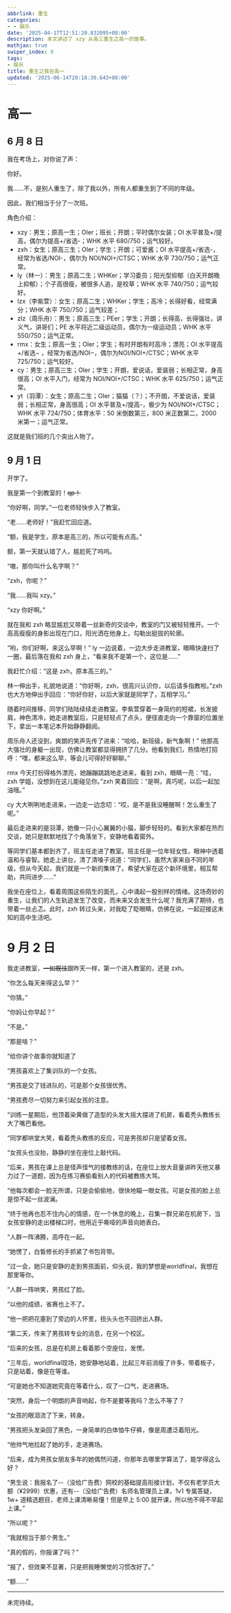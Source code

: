 ```yaml
---
abbrlink: 重生
categories:
- - 娱乐
date: '2025-04-17T12:51:20.832095+08:00'
description: 本文讲述了 xzy 从高三重生之高一的故事。
mathjax: true
swiper_index: 9
tags:
- 娱乐
title: 重生之我在高一
updated: '2025-06-14T20:18:30.643+08:00'
---
```

# 高一

## 6 月 8 日

我在考场上，对你说了声：

你好。

我……不，是别人重生了，除了我以外，所有人都重生到了不同的年级。

因此，我们相当于分了一次班。

角色介绍：

- xzy：男生；原高一生；OIer；班长；开朗；平时偶尔女装；OI 水平普及+/提高，偶尔为提高+/省选-；WHK 水平 680/750；运气较好。
- zxh：女生；原高三生；OIer；学生；开朗；可爱酱；OI 水平提高+/省选-，经常为省选/NOI-，偶尔为 NOI/NOI+/CTSC；WHK 水平 730/750；运气正常。
- ly（林一）：男生；原高二生；WHKer；学习委员；阳光型抑郁（白天开朗晚上抑郁）；个子高很瘦，被很多人追，是校草；WHK 水平 740/750；运气较好。
- lzx（李紫萱）：女生；原高二生；WHKer；学生；高冷；长得好看，经常满分；WHK 水平 750/750；运气较差；
- zlz（周乐舟）：男生；原高三生；PEer；学生；开朗；长得高，长得强壮，讲义气，讲哥们；PE 水平将近二级运动员，偶尔为一级运动员；WHK 水平 550/750；运气正常。
- rmx：女生；原高一生；OIer；学生；有时开朗有时高冷；漂亮；OI 水平提高+/省选− ，经常为省选/NOI−，偶尔为NOI/NOI+/CTSC；WHK 水平 725/750；运气较好。
- cy：男生；原高三生；OIer；学生；开朗，爱说话，爱装弱；长相正常，身高很高；OI 水平入门，经常为 NOI/NOI+/CTSC；WHK 水平 625/750；运气正常。
- yt（羽潭）：女生；原高二生；OIer；猫猫（？）；不开朗，不爱说话，爱装弱；长相正常，身高很高；OI 水平普及+/提高-，极少为 NOI/NOI+/CTSC；WHK 水平 724/750；体育水平：50 米倒数第三，800 米正数第二，2000 米第一；运气正常。

这就是我们班的几个突出人物了。

## 9 月 1 日

开学了。

我是第一个到教室的！~~qp！~~

“你好啊，同学。”一位老师轻快步入了教室。

“老……老师好！”我赶忙回应道。

“额，我是学生，原本是高三的，所以可能有点高。”

额，第一天就认错了人，尴尬死了呜呜。

“嗷，那你叫什么名字啊？”

“zxh，你呢？”

“我……我叫 xzy。”

“xzy 你好啊。”

就在我和 zxh 略显尴尬又带着一丝新奇的交谈中，教室的门又被轻轻推开。一个高高瘦瘦的身影出现在门口，阳光洒在他身上，勾勒出挺拔的轮廓。

“哟，你们好啊，来这么早啊！” ly 一边说着，一边大步走进教室，眼睛快速扫了一圈，最后落在我和 zxh 身上，“看来我不是第一个，这位是……”

我赶忙介绍：“这是 zxh，原本高三的。”

林一伸出手，礼貌地说道：“你好啊，zxh，很高兴认识你，以后请多指教啦。”zxh 也大方地伸出手回应：“你好你好，以后大家就是同学了，互相学习。”

随着时间推移，同学们陆陆续续走进教室。李紫萱穿着一身简约的短裙，长发披肩，神色清冷，她走进教室后，只是轻轻点了点头，便径直走向一个靠窗的位置坐下，拿出一本笔记本开始静静翻阅。

周乐舟人还没到，爽朗的笑声先传了进来：“哈哈，新班级，新气象啊！” 他那高大强壮的身躯一出现，仿佛让教室都显得拥挤了几分。他看到我们，热情地打招呼：“嘿，都来这么早，等会儿可得好好聊聊。”

rmx 今天打扮得格外漂亮，她蹦蹦跳跳地走进来，看到 zxh，眼睛一亮：“哇，zxh 学姐，没想到在这儿能碰见你。”zxh 笑着回应：“是啊，真巧呢，以后一起加油哦。”

cy 大大咧咧地走进来，一边走一边念叨：“哎，是不是我没睡醒啊！怎么重生了呢。”

最后走进来的是羽潭，她像一只小心翼翼的小猫，脚步轻轻的。看到大家都在热烈交谈，她只是默默地找了个角落坐下，安静地看着窗外。

等同学们基本都到齐了，班主任走进了教室。班主任是一位年轻女性，眼神中透着温和与睿智。她走上讲台，清了清嗓子说道：“同学们，虽然大家来自不同的年级，但从今天起，我们就是一个新的集体了。希望大家在这个新环境里，相互帮助，共同进步……”

我坐在座位上，看着周围这些陌生的面孔，心中涌起一股别样的情绪。这场奇妙的重生，让我们的人生轨迹发生了改变，而未来又会发生什么呢？我充满了期待，也带着一丝忐忑。此时，zxh 转过头来，对我眨了眨眼睛，仿佛在说，一起迎接这未知的高中生活吧。

# 9 月 2 日

我走进教室，~~一如既往~~跟昨天一样，第一个进入教室的，还是 zxh。

“你怎么每天来得这么早？”

“你猜。”

“你妈让你早起？”

“不是。”

“那是啥？”

“给你讲个故事你就知道了

“男孩喜欢上了集训队的一个女孩。

“男孩是交了钱进队的，可是那个女孩很优秀。

“男孩费尽一切努力来引起女孩的注意。

“训练一星期后，他顶着染黄做了造型的头发大摇大摆进了机房，看着秃头教练长大了嘴巴看他。

“同学都哄堂大笑，看着秃头教练的反应，可是男孩却只是望着女孩。

“女孩头也没抬，静静的坐在座位上敲代码。

“后来，男孩在课上总是怪声怪气的接教练的话，在座位上放大音量讲昨天他又暴力过了一道题，因为在练习赛偷看别人的代码被教练大骂。

“他每次都会一脸无所谓，只是会偷偷地，很快地瞄一眼女孩。可是女孩的脸上总是惊不起一丝波澜。

“终于他再也忍不住内心的情感，在一个休息的晚上，召集一群兄弟在机房下，当女孩安静的走出楼梯口时，他用近乎嘶哑的声音向她表白。

“人群一阵沸腾，高呼在一起。

“她愣了，白皙修长的手抓紧了书包背带。

“过一会，她只是安静的走到男孩面前，仰头说，我的梦想是worldfinal，我想在那里等你。

“人群一阵哄笑，男孩红了脸。

“以他的成绩，省赛也上不了。

“他一把把花塞到了旁边的人怀里，扭头头也不回挤出人群。

“第二天，传来了男孩转专业的消息，在另一个校区。

“后来的女孩，总是在机房上看着那个空座位，发愣。

“三年后，worldfinal现场，她安静地站着，比起三年前消瘦了许多，带着板子，只是站着，像是在等谁。

“可是她也不知道她究竟在等着什么，叹了一口气，走进赛场。

“突然，身后一个明朗的声音响起，你不是要等我吗？怎么不等了？

“女孩的眼泪流了下来，转身。

“男孩把头发染回了黑色，一身简单的白体恤牛仔裤，像是周遭泛着阳光。

“他帅气地拉起了她的手，走进赛场。

“后来，成为男孩女朋友多年的她偶然问道，你那年去哪里学算法了，能学得这么好？

“男生说：我报名了--（没给广告费）网校的基础提高衔接计划，不仅有老学员大额（¥2999）优惠，还有--（没给广告费）名师名管理员上课，1v1 专属答疑，1w+ 道精选题目，老师上课清晰易懂！但是早上 5:00 就开课，所以他不得不早起上课。”

“所以呢？”

“我就相当于那个男生。”

“真的假的，你报课了吗？”

“报了，但效果不显著，只是把我睡懒觉的习惯改好了。”

“额……”

---

未完待续。
